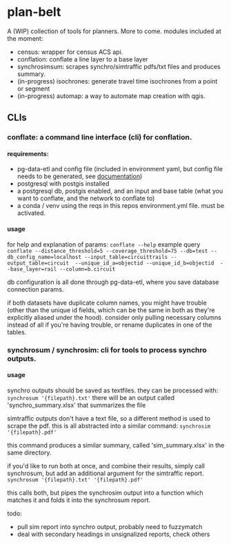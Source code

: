 # plan-belt
A (WIP) collection of tools for planners. More to come.
modules included at the moment:
* census: wrapper for census ACS api.
* conflation: conflate a line layer to a base layer
* synchrosimsum: scrapes synchro/simtraffic pdfs/txt files and produces summary.
* (in-progress) isochrones: generate travel time isochrones from a point or segment
* (in-progress) automap: a way to automate map creation with qgis.

## CLIs
### conflate: a command line interface (cli) for conflation.
#### requirements:
* pg-data-etl and config file (included in environment yaml, but config file needs to be generated, see [documentation](https://github.com/aaronfraint/pg-data-etl))
* postgresql with postgis installed
* a postgresql db, postgis enabled, and an input and base table (what you want to conflate, and the network to conflate to)
* a conda / venv using the reqs in this repos environment.yml file. must be activated.

#### usage
for help and explanation of params:
```conflate --help```
example query
```conflate --distance_threshold=5 --coverage_threshold=75 --db=test --db_config_name=localhost --input_table=circuittrails --output_table=circuit  --unique_id_a=objectid --unique_id_b=objectid  --base_layer=rail --column=b.circuit```

db configuration is all done through pg-data-etl, where you save database connection params.

if both datasets have duplicate column names, you might have trouble (other than the unique id fields, which can be the same in both as they're explicitly aliased under the hood).
consider only pulling necessary columns instead of all if you're having trouble, or rename duplicates in one of the tables.

### synchrosum / synchrosim: cli for tools to process synchro outputs.
#### usage
synchro outputs should be saved as textfiles. they can be processed with:
```synchrosum '{filepath}.txt'```
there will be an output called 'synchro_summary.xlsx' that summarizes the file


simtraffic outputs don't have a text file, so a different method is used to scrape the pdf.
this is all abstracted into a similar command:
```synchrosim '{filepath}.pdf'```

this command produces a similar summary, called 'sim_summary.xlsx' in the same directory.

if you'd like to run both at once, and combine their results, simply call synchrosum, but add an additional argument for the simtraffic report.
```synchrosum '{filepath}.txt' '{filepath}.pdf'```

this calls both, but pipes the synchrosim output into a function which matches it and folds it into the synchrosum report.

todo:
* pull sim report into synchro output, probably need to fuzzymatch
* deal with secondary headings in unsignalized reports, check others
